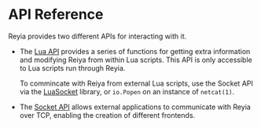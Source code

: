 # API Reference

Reyia provides two different APIs for interacting with it.

- The [Lua API](./lua.md) provides a series of functions for getting extra
  information and modifying Reiya from within Lua scripts. This API is only
  accessible to Lua scripts run through Reyia.

  To commincate with Reiya from external Lua scripts, use the Socket API via the
  [LuaSocket](https://github.com/lunarmodules/luasocket) library, or `io.Popen`
  on an instance of `netcat(1)`.

- The [Socket API](./socket.md) allows external applications to communicate
  with Reyia over TCP, enabling the creation of different frontends.
